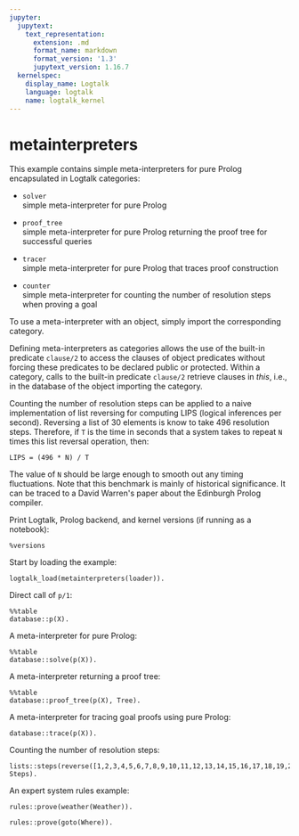 ```yaml
---
jupyter:
  jupytext:
    text_representation:
      extension: .md
      format_name: markdown
      format_version: '1.3'
      jupytext_version: 1.16.7
  kernelspec:
    display_name: Logtalk
    language: logtalk
    name: logtalk_kernel
---
```


<!--
________________________________________________________________________

This file is part of Logtalk <https://logtalk.org/>  
SPDX-FileCopyrightText: 1998-2025 Paulo Moura <pmoura@logtalk.org>  
SPDX-License-Identifier: Apache-2.0

Licensed under the Apache License, Version 2.0 (the "License");
you may not use this file except in compliance with the License.
You may obtain a copy of the License at

    http://www.apache.org/licenses/LICENSE-2.0

Unless required by applicable law or agreed to in writing, software
distributed under the License is distributed on an "AS IS" BASIS,
WITHOUT WARRANTIES OR CONDITIONS OF ANY KIND, either express or implied.
See the License for the specific language governing permissions and
limitations under the License.
________________________________________________________________________
-->

# metainterpreters

This example contains simple meta-interpreters for pure Prolog encapsulated 
in Logtalk categories:

- `solver`  
	simple meta-interpreter for pure Prolog

- `proof_tree`  
	simple meta-interpreter for pure Prolog returning the proof 
	tree for successful queries

- `tracer`  
	simple meta-interpreter for pure Prolog that traces proof 
	construction

- `counter`  
	simple meta-interpreter for counting the number of resolution
	steps when proving a goal

To use a meta-interpreter with an object, simply import the corresponding 
category.

Defining meta-interpreters as categories allows the use of the built-in 
predicate `clause/2` to access the clauses of object predicates without 
forcing these predicates to be declared public or protected. Within a 
category, calls to the built-in predicate `clause/2` retrieve clauses
in _this_, i.e., in the database of the object importing the category. 

Counting the number of resolution steps can be applied to a naive
implementation of list reversing for computing LIPS (logical inferences
per second). Reversing a list of 30 elements is know to take 496
resolution steps. Therefore, if `T` is the time in seconds that a
system takes to repeat `N` times this list reversal operation, then:

	LIPS = (496 * N) / T

The value of `N` should be large enough to smooth out any timing
fluctuations. Note that this benchmark is mainly of historical
significance. It can be traced to a David Warren's paper about
the Edinburgh Prolog compiler.

Print Logtalk, Prolog backend, and kernel versions (if running as a notebook):

```logtalk
%versions
```

Start by loading the example:

```logtalk
logtalk_load(metainterpreters(loader)).
```

Direct call of `p/1`:

```logtalk
%%table
database::p(X).
```

<!--
X = 1 ;
X = 2.
-->

A meta-interpreter for pure Prolog:

```logtalk
%%table
database::solve(p(X)).
```

<!--
X = 1 ;
X = 2.
-->

A meta-interpreter returning a proof tree:

```logtalk
%%table
database::proof_tree(p(X), Tree).
```

<!--
X = 1, Tree = p(1):- (q(1, a):- (s(1):-true), (t(1, a):-true)), (r(a):-true) ;
X = 2, Tree = p(2):- (q(2, b):- (s(2):-true), (t(2, b):-true)), (r(b):-true).
-->

A meta-interpreter for tracing goal proofs using pure Prolog:

```logtalk
database::trace(p(X)).
```

<!--
1 call: p(_G180)
2 call: q(_G180, _G316)
3 call: s(_G180)
3 exit: s(1)
3 call: t(1, _G316)
3 exit: t(1, a)
2 exit: q(1, a)
2 call: r(a)
2 exit: r(a)
1 exit: p(1)

X = 1 ;
1 redo: p(1)
2 redo: r(a)
2 fail: r(a)
2 redo: q(1, a)
3 redo: t(1, a)
3 fail: t(1, _G316)
3 redo: s(1)
3 exit: s(2)
3 call: t(2, _G316)
3 exit: t(2, b)
2 exit: q(2, b)
2 call: r(b)
2 exit: r(b)
1 exit: p(2)

X = 2 ;
1 redo: p(2)
2 redo: r(b)
2 fail: r(b)
2 redo: q(2, b)
3 redo: t(2, b)
3 fail: t(2, _G316)
3 redo: s(2)
3 exit: s(3)
3 call: t(3, _G316)
3 fail: t(3, _G316)
3 redo: s(3)
3 fail: s(_G180)
2 fail: q(_G180, _G316)
1 fail: p(_G180)

false.
-->

Counting the number of resolution steps:

```logtalk
lists::steps(reverse([1,2,3,4,5,6,7,8,9,10,11,12,13,14,15,16,17,18,19,20,21,22,23,24,25,26,27,28,29,30],_), Steps).
```

<!--
Steps = 496.
-->

An expert system rules example:

```logtalk
rules::prove(weather(Weather)).
```

<!--
Weather = raining.
-->

```logtalk
rules::prove(goto(Where)).
```

<!--
Where = cinema.
-->
